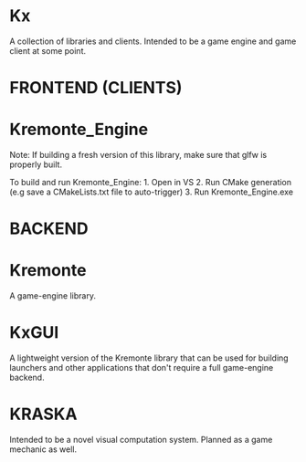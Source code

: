 # Kx
A collection of libraries and clients. Intended to be a game engine and game client at some point.


# FRONTEND (CLIENTS)

# Kremonte_Engine
Note: If building a fresh version of this library, make sure that glfw is properly built.

To build and run Kremonte_Engine:
	1. Open in VS
	2. Run CMake generation (e.g save a CMakeLists.txt file to auto-trigger)
	3. Run Kremonte_Engine.exe


# BACKEND

# Kremonte
A game-engine library.

# KxGUI
A lightweight version of the Kremonte library that can be used for building launchers and other
applications that don't require a full game-engine backend.

# KRASKA
Intended to be a novel visual computation system. Planned as a game mechanic as well.